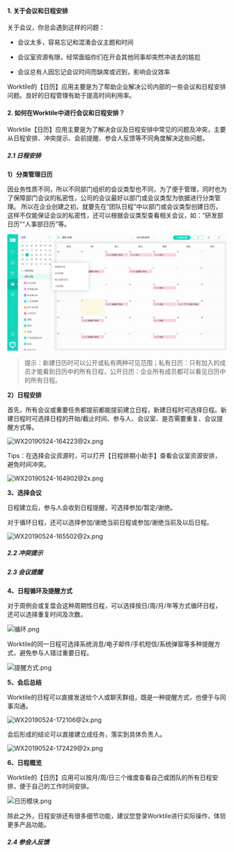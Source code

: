 ####  1. 关于会议和日程安排

关于会议，你总会遇到这样的问题：

- 会议太多，容易忘记和混淆会议主题和时间

- 会议室资源有限，经常面临你们在开会其他同事却突然冲进去的尴尬

- 会议总有人因忘记会议时间而缺席或迟到，影响会议效率

Worktile的【日历】应用主要是为了帮助企业解决公司内部的一些会议和日程安排问题。良好的日程管理有助于提高时间利用率。

####  2. 如何在Worktile中进行会议和日程安排？

Worktile【日历】应用主要是为了解决会议及日程安排中常见的问题及冲突，主要从日程安排、冲突提示、会前提醒、参会人反馈等不同角度解决这些问题。

##### 2.1 日程安排

**1）分类管理日历**

因业务性质不同，所以不同部门组织的会议类型也不同，为了便于管理，同时也为了保障部门会议的私密性，公司的会议最好以部门或会议类型为依据进行分类管理。
所以在企业创建之初，就要先在“团队日程”中以部门或会议类型创建日历，这样不仅能保证会议的私密性，还可以根据会议类型查看相关会议，如：“研发部日历”“人事部日历”等。

![](/assets/日历-日历类型.png)

> 提示：新建日历时可以公开或私有两种可见范围；私有日历：只有加入的成员才能看到日历中的所有日程，公开日历：企业所有成员都可以看见日历中的所有日程。


**2）日程安排**

首先，所有会议或重要任务都提前都能提前建立日程，新建日程时可选择日程。新建日程时可选择日程的开始/截止时间、参与人、会议室、是否需要重复、会议提醒方式等。

![WX20190524-164223@2x.png](https://wt-box.worktile.com/public/a1b51c01-6518-405f-9cbe-9b9819baaa9e)

Tips：在选择会议资源时，可以打开【日程排期小助手】查看会议室资源安排，避免时间冲突。


![WX20190524-164902@2x.png](https://wt-box.worktile.com/public/baadc586-6c02-42e7-a846-fa1486000010)

 
 **3、选择会议**

日程建立后，参与人会收到日程提醒，可选择参加/暂定/谢绝。

对于循环日程，还可以选择参加/谢绝当前日程或参加/谢绝当前及以后日程。

![WX20190524-165502@2x.png](https://wt-box.worktile.com/public/444f6137-297b-45b2-a4fc-a9d9582983e0)


##### 2.2 冲突提示 
 
 
##### 2.3 会议提醒 

 
 **4、日程循环及提醒方式** 

对于周例会或复盘会这种周期性日程，可以选择按日/周/月/年等方式循环日程，还可以选择重复时间及次数。

![循环.png](https://wt-box.worktile.com/public/82e94ea2-26c4-48a2-b03e-44b5a001ed0d)

Worktile的同一日程可选择系统消息/电子邮件/手机短信/系统弹窗等多种提醒方式，避免参与人错过重要日程。

![提醒方式.png](https://wt-box.worktile.com/public/5b9d6319-7bad-4d85-a326-ca27bb26b5bd)

  **5、会后总结** 

Worktile的日程可以直接发送给个人或聊天群组，既是一种提醒方式，也便于与同事沟通。

![WX20190524-172106@2x.png](https://wt-box.worktile.com/public/3ddcf20d-37f9-4ed8-8357-a2228e6a9499)

会后形成的结论可以直接建立成任务，落实到具体负责人。

![WX20190524-172429@2x.png](https://wt-box.worktile.com/public/0baf1aae-3033-4619-9583-da2f12558b44)

  **6、日程概览** 

Worktile的【日历】应用可以按月/周/日三个维度查看自己或团队的所有日程安排，便于自己的工作时间安排。

![日历模块.png](https://wt-box.worktile.com/public/a62a602d-c53d-4327-86f0-892f57a1a84c)

除此之外，日程安排还有很多细节功能，建议您登录Worktile进行实际操作，体验更多产品功能。

##### 2.4 参会人反馈 

